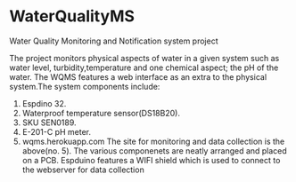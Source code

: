 # WaterQualityMS

Water Quality Monitoring and Notification system project 
 
The project monitors physical aspects of water in a given system such as water level, turbidity,temperature and one chemical aspect; the pH of the water.
The WQMS features a web interface as an extra to the physical system.The system components include: 
1. Espdino 32.
2. Waterproof temperature sensor(DS18B20).
3. SKU SEN0189.
4. E-201-C pH meter.
5. wqms.herokuapp.com
The site for monitoring and data collection  is the above(no. 5).
The various componenets are neatly arranged and placed on a PCB. Espduino features a WIFI shield which is used to connect to the webserver for data collection
